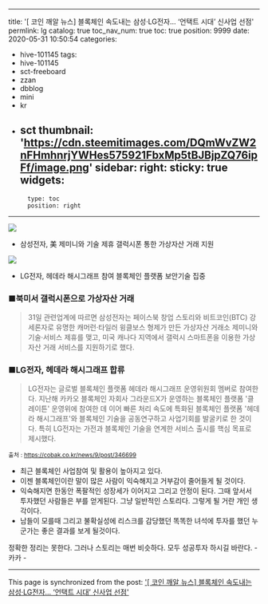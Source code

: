 
---
title: '[ 코인 깨알 뉴스] 블록체인 속도내는 삼성·LG전자… ‘언택트 시대’ 신사업 선점'
permlink: lg
catalog: true
toc_nav_num: true
toc: true
position: 9999
date: 2020-05-31 10:50:54
categories:
- hive-101145
tags:
- hive-101145
- sct-freeboard
- zzan
- dbblog
- mini
- kr
- sct
thumbnail: 'https://cdn.steemitimages.com/DQmWvZW2nFHmhnrjYWHes575921FbxMp5tBJBjpZQ76ipFf/image.png'
sidebar:
    right:
        sticky: true
widgets:
    -
        type: toc
        position: right
---


![](https://cdn.steemitimages.com/DQmWvZW2nFHmhnrjYWHes575921FbxMp5tBJBjpZQ76ipFf/image.png)
- 삼성전자, 美 제미니와 기술 제휴
갤럭시폰 통한 가상자산 거래 지원

![](https://cdn.steemitimages.com/DQmXhfbFZQNV6cwWDFZw1zZ8WDRjLLkmQfWqKjkxaZUkCZ7/image.png)

- LG전자, 헤데라 해시그래프 참여
블록체인 플랫폼 보안기술 집중

### ■북미서 갤럭시폰으로 가상자산 거래

>31일 관련업계에 따르면 삼성전자는 페이스북 창업 스토리와 비트코인(BTC) 강세론자로 유명한 캐머런·타일러 윙클보스 형제가 만든 가상자산 거래소 제미니와 기술·서비스 제휴를 맺고, 미국 캐나다 지역에서 갤럭시 스마트폰을 이용한 가상자산 거래 서비스를 지원하기로 했다.

### ■LG전자, 헤데라 해시그래프 합류

>LG전자는 글로벌 블록체인 플랫폼 헤데라 해시그래프 운영위원회 멤버로 참여한다. 지난해 카카오 블록체인 자회사 그라운드X가 운영하는 블록체인 플랫폼 '클레이튼' 운영위에 참여한 데 이어 빠른 처리 속도에 특화된 블록체인 플랫폼 '헤데라 해시그래프'와 블록체인 기술을 공동연구하고 사업기회를 발굴키로 한 것이다. 특히 LG전자는 가전과 블록체인 기술을 연계한 서비스 출시를 핵심 목표로 제시했다.

<sub> 출처 : https://cobak.co.kr/news/9/post/346699</sub>

-  최근 블록체인 사업참여 및  활용이 높아지고 있다. 
- 이젠 블록체인이란 말이 많은 사람이 익숙해지고
거부감이 줄어들게 될 것이다. 
- 익숙해지면 한동안 폭팔적인 성장세가 이어지고 그리고
안정이 된다.  그때 앞서서 투자했던 사람들은 부를 얻게된다.
그냥 일반적인 스토리다. 그렇게 될 거란 개인 생각이다. 
- 남들이 모를때 그리고 불확실성에 리스크를 감당했던
똑똑한 녀석에 투자를 했던 누군가는 좋은 결과를 보게 될것이다.

정확한 정리는 못한다.  그러나 스토리는 매번 비슷하다. 
모두 성공투자 하시길 바란다. - 카카 -

- - -

This page is synchronized from the post: ['[ 코인 깨알 뉴스] 블록체인 속도내는 삼성·LG전자… ‘언택트 시대’ 신사업 선점'](https://steemit.com/@kibumh/lg)
